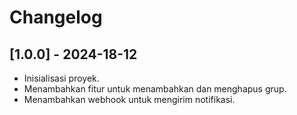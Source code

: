    # Changelog

   ## [1.0.0] - 2024-18-12
   - Inisialisasi proyek.
   - Menambahkan fitur untuk menambahkan dan menghapus grup.
   - Menambahkan webhook untuk mengirim notifikasi.

